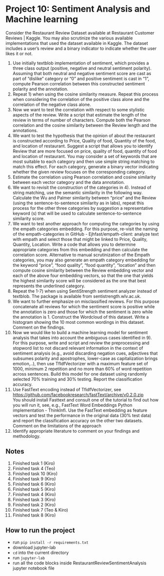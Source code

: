 # Project 10: Sentiment Analysis and Machine learning  
Consider the Restaurant Review Dataset available at Restaurant Customer Reviews | Kaggle. You may also scrutinize the various available implementations that used the dataset available in Kaggle. The dataset includes a user’s review and a binary indicator to indicate whether the user likes it or not.
1.	Use initially textblob implementation of sentiment, which provides a three class output (positive, negative and neutral sentiment polarity). Assuming that both neutral and negative sentiment score are cast as part of “dislike” category or “0” and positive sentiment is cast in “1”, compute Pearson correlation between this constructed sentiment polarity and the annotation. 
2.	Repeat 1) when using the cosine similarity measure.  Repeat this process when considering the correlation of the positive class alone and the correlation of the negative class alone.
3.	Now we want to test the correlation with respect to some stylistic aspects of the review. Write a script that estimate the length of the review in terms of number of characters. Compute both the Pearson correlation and the cosine similarity between the Review length and the annotations.
4.	We want to test the hypothesis that the opinion of about the restaurant is constructed according to Price, Quality of food, Quantity of the food, and location of restaurant. Suggest a script that allows you to identify Review that are more focused on price, quality of food, quantity of food and location of restaurant. You may consider a set of keywords that are most suitable to each category and then use simple string matching to match this effect. For each category, generate a binary vector indicating whether the given review focuses on the corresponding category.
5.	Estimate the correlation using Pearson correlation and cosine similarity between each vector category and the data annotation. 
6.	We want to revisit the construction of the categories in 4). Instead of string matching, use the semantic similarity in the following way. Calculate the Wu and Palmer similarity between “price” and the Review (using the sentence-to-sentence similarity as in labs), repeat this process for the other three categories by suggestion a representative keyword (s) that will be used to calculate sentence-to-sentence similarity score.
7.	We want to test another approach for computing the categories by using the empath categories embedding. For this purpose, re-visit the naming of the empath-categories in GitHub - Ejhfast/empath-client: analyze text with empath and select those that might be linked to Price, Quality, Quantity, Location. Write a code that allows you to determine appropriate categories from this embedding and then calculate the correlation score.  Alternative to manual scrutinization of the Empath categories, you may also generate an empath category embedding for the keyword “price”, “food quality”, “food quantity”, “location” and then compute cosine similarity between the Review embedding vector and each of the above four embedding vectors, so that the one that yields the highest similarity score will be considered as the one that best represents the underlined category.    
8.	Repeat the 1-7) when using SentiStrength sentiment analyzer instead of textblob. The package is available from sentistrength.wlv.ac.uk. 
9.	We want to further emphasize on misclassified reviews. For this purpose concatenate all reviews for which the sentiment score is positive while the annotation is zero and those for which the sentiment is zero while the annotation is 1. Construct the Wordcloud of this dataset. Write a histogram showing the 10 most common wordings in this dataset. Comment on the findings.
10.	Now we would like to build a machine learning model for sentiment analysis that takes into account the ambiguous cases identified in 9). For this purpose, write and script and review the preprocessing and stopword list to not discard relevant information in the context of sentiment analysis (e.g., avoid discarding negation cues, adjectives that subsumes polarity and apostrophes, lower-case as capitalization brings emotion,..), then use TfIdfVectorizer with a maximum feature set of 1000, minimum 2 repetition and no more than 60% of word repetition across sentences. Build this model for one dataset using randomly selected 70% training and 30% testing. Report the classification accuracy.   
11.	Use FastText encoding instead of TfidfVectorizer, see https://github.com/facebookresearch/fastText/archive/v0.2.0.zip  
You should install Fasttext and consult one of the tutorial to find out how you will run it, see, e.g., FastText Word Embeddings Python implementation - ThinkInfi. 
Use the FastText embedding as feature vectors and test the performance in the original data (30% test data) and report the classification accuracy on the other two datasets. Comment on the limitations of the approach
12.	Identify appropriate literature to comment on your findings and methodology.

## Notes
1. Finished task 1 (Kiro)
2. Finished task 4 (Teo)
3. Finished task 10 (Kiro)
4. Finished task 9 (Kiro)
5. Finished task 6 (Kiro)
6. Finished task 5 (Kiro)
7. Finished task 4 (Kiro)
8. Finished task 3 (Kiro)
9. Finished task 2 (Kiro)
10. Finished task 7 (Teo & Kiro)
11. Finished task 8 (Kiro)

## How to run the project
- run `pip install -r requirements.txt`
- download jupyter-lab
- `cd` into the current directory
- run `jupyter-lab`
- run all the code blocks inside RestaurantReviewSentimentAnalysis jupyter notebook file